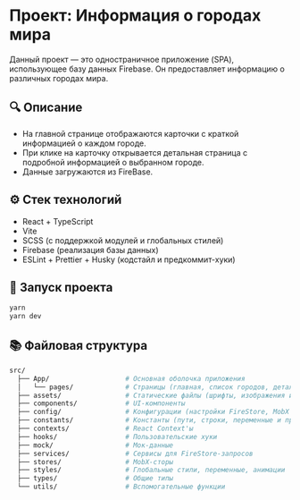 # Проект: Информация о городах мира

Данный проект — это одностраничное приложение (SPA), использующее базу данных Firebase. Он предоставляет информацию о различных городах мира.

## 🔍 Описание

- На главной странице отображаются карточки с краткой информацией о каждом городе.
- При клике на карточку открывается детальная страница с подробной информацией о выбранном городе.
- Данные загружаются из FireBase.

## ⚙️ Стек технологий

- React + TypeScript
- Vite
- SCSS (с поддержкой модулей и глобальных стилей)
- Firebase (реализация базы данных)
- ESLint + Prettier + Husky (кодстайл и предкоммит-хуки)

## 🚀 Запуск проекта

```bash
yarn
yarn dev
```

## 📚 Файловая структура
```bash
src/
  ├── App/                   # Основная оболочка приложения
  │   └── pages/             # Страницы (главная, список городов, детали города и т.д.)
  ├── assets/                # Статические файлы (шрифты, изображения и т.д.)
  ├── components/            # UI-компоненты
  ├── config/                # Конфигурации (настройки FireStore, MobX и роуты)
  ├── constants/             # Константы (пути, строки, переменные и пр.)
  ├── contexts/              # React Context'ы
  ├── hooks/                 # Пользовательские хуки
  ├── mock/                  # Мок-данные
  ├── services/              # Сервисы для FireStore-запросов
  ├── stores/                # MobX-сторы
  ├── styles/                # Глобальные стили, переменные, анимации
  ├── types/                 # Общие типы
  └── utils/                 # Вспомогательные функции
```
